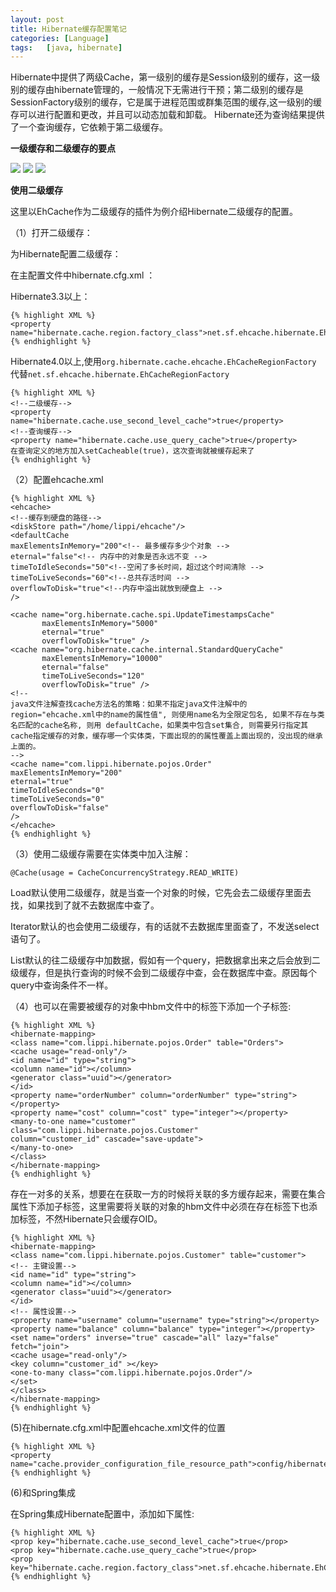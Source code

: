 ```yaml
---                                                                                                                                                                     
layout: post
title: Hibernate缓存配置笔记
categories: [Language]
tags:   [java, hibernate]
---
```



Hibernate中提供了两级Cache，第一级别的缓存是Session级别的缓存，这一级别的缓存由hibernate管理的，一般情况下无需进行干预；第二级别的缓存是SessionFactory级别的缓存，它是属于进程范围或群集范围的缓存,这一级别的缓存可以进行配置和更改，并且可以动态加载和卸载。 Hibernate还为查询结果提供了一个查询缓存，它依赖于第二级缓存。

**一级缓存和二级缓存的要点**

![](/images/hibernate1.png)
![](/images/hibernate2.png)
![](/images/hibernate3.png)

**使用二级缓存**

这里以EhCache作为二级缓存的插件为例介绍Hibernate二级缓存的配置。

（1）打开二级缓存：

为Hibernate配置二级缓存：

在主配置文件中hibernate.cfg.xml ：
	
Hibernate3.3以上：

	{% highlight XML %}
	<property 	name="hibernate.cache.region.factory_class">net.sf.ehcache.hibernate.EhCacheRegionFactory</property>
	{% endhighlight %}

Hibernate4.0以上,使用`org.hibernate.cache.ehcache.EhCacheRegionFactory `代替`net.sf.ehcache.hibernate.EhCacheRegionFactory`
	
	{% highlight XML %}
	<!--二级缓存-->
	<property name="hibernate.cache.use_second_level_cache">true</property>
	<!--查询缓存-->
	<property name="hibernate.cache.use_query_cache">true</property>
	在查询定义的地方加入setCacheable(true)，这次查询就被缓存起来了 
	{% endhighlight %}

（2）配置ehcache.xml

	{% highlight XML %}
	<ehcache>
	<!--缓存到硬盘的路径-->
	<diskStore path="/home/lippi/ehcache"/>
	<defaultCache
	maxElementsInMemory="200"<!-- 最多缓存多少个对象 -->
	eternal="false"<!-- 内存中的对象是否永远不变 -->
	timeToIdleSeconds="50"<!--空闲了多长时间，超过这个时间清除 -->
	timeToLiveSeconds="60"<!--总共存活时间 -->
	overflowToDisk="true"<!--内存中溢出就放到硬盘上 -->
	/>

	<cache name="org.hibernate.cache.spi.UpdateTimestampsCache"  
           maxElementsInMemory="5000"   
           eternal="true"   
           overflowToDisk="true" />  
	<cache name="org.hibernate.cache.internal.StandardQueryCache"  
           maxElementsInMemory="10000"   
           eternal="false"   
           timeToLiveSeconds="120"  
           overflowToDisk="true" /> 
	<!--
	java文件注解查找cache方法名的策略：如果不指定java文件注解中的	region="ehcache.xml中的name的属性值", 则使用name名为全限定包名, 如果不存在与类名匹配的cache名称, 则用 defaultCache，如果类中包含set集合, 则需要另行指定其cache指定缓存的对象，缓存哪一个实体类，下面出现的的属性覆盖上面出现的，没出现的继承上面的。
	-->
	<cache name="com.lippi.hibernate.pojos.Order"
	maxElementsInMemory="200"
	eternal="true"
	timeToIdleSeconds="0"
	timeToLiveSeconds="0"
	overflowToDisk="false"
	/>
	</ehcache>
	{% endhighlight %}
 

（3）使用二级缓存需要在实体类中加入注解：

	@Cache(usage = CacheConcurrencyStrategy.READ_WRITE)

Load默认使用二级缓存，就是当查一个对象的时候，它先会去二级缓存里面去找，如果找到了就不去数据库中查了。

Iterator默认的也会使用二级缓存，有的话就不去数据库里面查了，不发送select语句了。

List默认的往二级缓存中加数据，假如有一个query，把数据拿出来之后会放到二级缓存，但是执行查询的时候不会到二级缓存中查，会在数据库中查。原因每个query中查询条件不一样。

（4）也可以在需要被缓存的对象中hbm文件中的<class>标签下添加一个<cache>子标签:

 

	{% highlight XML %}
	<hibernate-mapping>
	<class name="com.lippi.hibernate.pojos.Order" table="Orders">
	<cache usage="read-only"/>
	<id name="id" type="string">
	<column name="id"></column>
	<generator class="uuid"></generator>
	</id>
	<property name="orderNumber" column="orderNumber" type="string"></property>
	<property name="cost" column="cost" type="integer"></property>
	<many-to-one name="customer" class="com.lippi.hibernate.pojos.Customer"
	column="customer_id" cascade="save-update">
	</many-to-one>
	</class>
	</hibernate-mapping>
	{% endhighlight %}

存在一对多的关系，想要在在获取一方的时候将关联的多方缓存起来，需要在集合属性下添加<cache>子标签，这里需要将关联的对象的hbm文件中必须在存在<class>标签下也添加<cache>标签，不然Hibernate只会缓存OID。

	{% highlight XML %}
	<hibernate-mapping>
	<class name="com.lippi.hibernate.pojos.Customer" table="customer">
	<!-- 主键设置-->
	<id name="id" type="string">
	<column name="id"></column>
	<generator class="uuid"></generator>
	</id>
	<!-- 属性设置-->
	<property name="username" column="username" type="string"></property>
	<property name="balance" column="balance" type="integer"></property>
	<set name="orders" inverse="true" cascade="all" lazy="false" fetch="join">
	<cache usage="read-only"/>
	<key column="customer_id" ></key>
	<one-to-many class="com.lippi.hibernate.pojos.Order"/>
	</set>
	</class>
	</hibernate-mapping>
	{% endhighlight %}

(5)在hibernate.cfg.xml中配置ehcache.xml文件的位置

	{% highlight XML %}
	<property name="cache.provider_configuration_file_resource_path">config/hibernate/ehcache/ehcache.xml</property>
	{% endhighlight %}

(6)和Spring集成

在Spring集成Hibernate配置中，添加如下属性:

	{% highlight XML %}
	<prop key="hibernate.cache.use_second_level_cache">true</prop>
	<prop key="hibernate.cache.use_query_cache">true</prop>
	<prop key="hibernate.cache.region.factory_class">net.sf.ehcache.hibernate.EhCacheRegionFactory</prop>
	{% endhighlight %}


